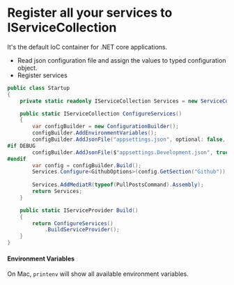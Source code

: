 # Register all your services to IServiceCollection

It's the default IoC container for .NET core applications. 

* Read json configuration file and assign the values to typed configuration object.
* Register services

```csharp
public class Startup
{
    private static readonly IServiceCollection Services = new ServiceCollection();

    public static IServiceCollection ConfigureServices()
    {
        var configBuilder = new ConfigurationBuilder();
        configBuilder.AddEnvironmentVariables();
        configBuilder.AddJsonFile("appsettings.json", optional: false, reloadOnChange: true);
#if DEBUG
        configBuilder.AddJsonFile($"appsettings.Development.json", true);
#endif
        var config = configBuilder.Build();
        Services.Configure<GithubOptions>(config.GetSection("Github"));
        
        Services.AddMediatR(typeof(PullPostsCommand).Assembly);
        return Services;
    }

    public static IServiceProvider Build()
    {
        return ConfigureServices()
            .BuildServiceProvider();
    } 
}

```

#### Environment Variables

On Mac, `printenv` will show all available environment variables. 

